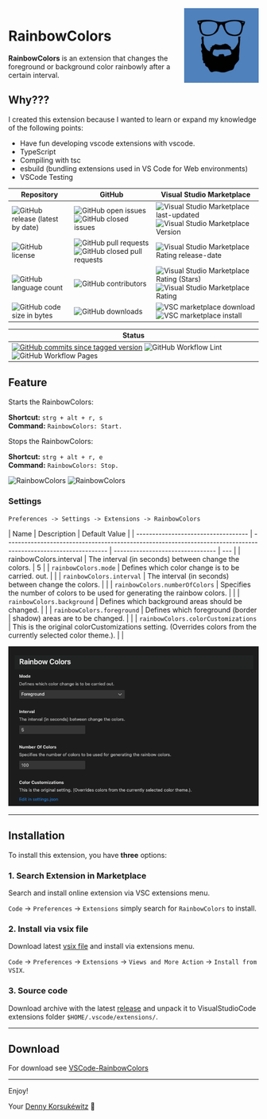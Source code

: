 <img align="right" width="150" height="150" src="doc/images/icon.png">

# RainbowColors

**RainbowColors** is an extension that changes the foreground or background color rainbowly after a certain interval.

## Why???

I created this extension because I wanted to learn or expand my knowledge of the following points:

- Have fun developing vscode extensions with vscode.
- TypeScript
- Compiling with tsc
- esbuild (bundling extensions used in VS Code for Web environments)
- VSCode Testing

| Repository                                                                                                                              | GitHub                                                                                                                                                                                                                                                | Visual Studio Marketplace                                                                                                                                                                                                                                        |
| --------------------------------------------------------------------------------------------------------------------------------------- | ----------------------------------------------------------------------------------------------------------------------------------------------------------------------------------------------------------------------------------------------------- | ---------------------------------------------------------------------------------------------------------------------------------------------------------------------------------------------------------------------------------------------------------------- |
| ![GitHub release (latest by date)](https://img.shields.io/github/v/release/dennykorsukewitz/VSCode-RainbowColors)                       | ![GitHub open issues](https://img.shields.io/github/issues/dennykorsukewitz/VSCode-RainbowColors) ![GitHub closed issues](https://img.shields.io/github/issues-closed/dennykorsukewitz/VSCode-RainbowColors?color=#44CC44)                            | ![Visual Studio Marketplace last-updated](https://img.shields.io/visual-studio-marketplace/last-updated/dennykorsukewitz.RainbowColors) ![Visual Studio Marketplace Version ](https://img.shields.io/visual-studio-marketplace/v/dennykorsukewitz.RainbowColors) |
| ![GitHub license](https://img.shields.io/github/license/dennykorsukewitz/VSCode-RainbowColors)                                          | ![GitHub pull requests](https://img.shields.io/github/issues-pr/dennykorsukewitz/VSCode-RainbowColors?label=PR) ![GitHub closed pull requests](https://img.shields.io/github/issues-pr-closed/dennykorsukewitz/VSCode-RainbowColors?color=g&label=PR) | ![Visual Studio Marketplace Rating release-date](https://img.shields.io/visual-studio-marketplace/release-date/dennykorsukewitz.RainbowColors)                                                                                                                   |
| ![GitHub language count](https://img.shields.io/github/languages/count/dennykorsukewitz/VSCode-RainbowColors?style=flat&label=language) | ![GitHub contributors](https://img.shields.io/github/contributors/dennykorsukewitz/VSCode-RainbowColors)                                                                                                                                              | ![Visual Studio Marketplace Rating (Stars)](https://img.shields.io/visual-studio-marketplace/stars/dennykorsukewitz.RainbowColors) ![Visual Studio Marketplace Rating](https://img.shields.io/visual-studio-marketplace/r/dennykorsukewitz.RainbowColors)        |
| ![GitHub code size in bytes](https://img.shields.io/github/languages/code-size/dennykorsukewitz/VSCode-RainbowColors)                   | ![GitHub downloads](https://img.shields.io/github/downloads/dennykorsukewitz/VSCode-RainbowColors/total?style=flat)                                                                                                                                   | ![VSC marketplace download](https://img.shields.io/visual-studio-marketplace/d/dennykorsukewitz.RainbowColors) ![VSC marketplace install](https://img.shields.io/visual-studio-marketplace/i/dennykorsukewitz.RainbowColors)                                     |

| Status                                                                                                                                                                                                                                                                                                                                                                                                                                                                                                                                          |
| ----------------------------------------------------------------------------------------------------------------------------------------------------------------------------------------------------------------------------------------------------------------------------------------------------------------------------------------------------------------------------------------------------------------------------------------------------------------------------------------------------------------------------------------------- |
| [![GitHub commits since tagged version](https://img.shields.io/github/commits-since/dennykorsukewitz/VSCode-RainbowColors/0.0.1/dev)](https://github.com/dennykorsukewitz/VSCode-RainbowColors/compare/0.0.1...dev) ![GitHub Workflow Lint](https://github.com/dennykorsukewitz/VSCode-RainbowColors/actions/workflows/lint.yml/badge.svg?branch=dev&style=flat&label=Lint) ![GitHub Workflow Pages](https://github.com/dennykorsukewitz/VSCode-RainbowColors/actions/workflows/pages.yml/badge.svg?branch=dev&style=flat&label=GitHub%20Pages) |

## Feature

Starts the RainbowColors:

**Shortcut:** `strg + alt + r, s`<br>
**Command:** `RainbowColors: Start.`

Stops the RainbowColors:

**Shortcut:** `strg + alt + r, e`<br>
**Command:** `RainbowColors: Stop.`

![RainbowColors](doc/images/forground.gif)
![RainbowColors](doc/images/background.gif)

### Settings

`Preferences -> Settings -> Extensions -> RainbowColors`

| Name                                | Description                                                                                                    | Default Value                    |
| ----------------------------------- | -------------------------------------------------------------------------------------------------------------- | -------------------------------- | --- |
| rainbowColors.interval              | The interval (in seconds) between change the colors.                                                           | 5                                |
| `rainbowColors.mode`                | Defines which color change is to be carried. out.                                                              |                                  |
| `rainbowColors.interval`            | The interval (in seconds) between change the colors.                                                           |                                  |
| `rainbowColors.numberOfColors`      | Specifies the number of colors to be used for generating the rainbow colors.                                   |                                  |
| `rainbowColors.background`          | Defines which background areas should be changed.                                                              |                                  |
| `rainbowColors.foreground`          | Defines which foreground (border                                                                               | shadow) areas are to be changed. |     |
| `rainbowColors.colorCustomizations` | This is the original colorCustomizations setting. (Overrides colors from the currently selected color theme.). |                                  |

![Settings](doc/images/settings.png)

---

## Installation

To install this extension, you have **three** options:

### 1. Search Extension in Marketplace

Search and install online extension via VSC extensions menu.

`Code` -> `Preferences` -> `Extensions` simply search for `RainbowColors` to install.

### 2. Install via vsix file

Download latest [vsix file](https://github.com/dennykorsukewitz/VSCode-RainbowColors/releases) and install via extensions menu.

`Code` -> `Preferences` -> `Extensions` -> `Views and More Action` -> `Install from VSIX`.

### 3. Source code

Download archive with the latest [release](https://github.com/dennykorsukewitz/VSCode-RainbowColors/releases) and unpack it to VisualStudioCode extensions folder
`$HOME/.vscode/extensions/`.

---

## Download

For download see [VSCode-RainbowColors](https://github.com/dennykorsukewitz/VSCode-RainbowColors/releases)

---

Enjoy!

Your [Denny Korsukéwitz](https://github.com/dennykorsukewitz) 🚀
